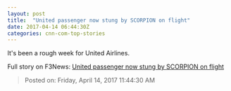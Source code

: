 ```yaml
---
layout: post
title:  "United passenger now stung by SCORPION on flight"
date: 2017-04-14 06:44:30Z
categories: cnn-com-top-stories
---
```


It's been a rough week for United Airlines.


Full story on F3News: [United passenger now stung by SCORPION on flight](http://www.f3nws.com/n/pMYEV)

> Posted on: Friday, April 14, 2017 11:44:30 AM
